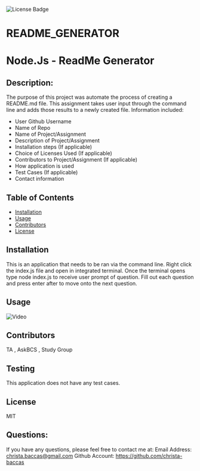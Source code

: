 ![License Badge](https://img.shields.io/badge/license-MIT-blue)
# README_GENERATOR

# Node.Js  - ReadMe Generator 

## Description: 
 The purpose of this project was automate the process of creating a README.md file. This assignment takes user input through the command line and adds those results to a newly created file. Information included:
  - User Github Username
  - Name of Repo
  - Name of Project/Assignment
  - Description of Project/Assignment
  - Installation steps (If applicable)
  - Choice of Licenses Used (If applicable)
  - Contributors to Project/Assignment (If applicable)
  - How application is used
  - Test Cases (If applicable)
  - Contact information
  
## Table of Contents 

* [Installation](#installation)
* [Usage](#usage)
* [Contributors](#contributors)
* [License](#license)
  
## Installation 

This is an application that needs to be ran via the command line. Right click the index.js file and open in integrated terminal. Once the terminal opens type node index.js to receive user prompt of question. Fill out each question and press enter after to move onto the next question. 

## Usage 
 
![Video](new-readme.gif)

## Contributors 

TA , AskBCS , Study Group


## Testing 

This application does not have any test cases. 


## License 
MIT 

## Questions: 
If you have any questions, please feel free to contact me at:
  Email Address: christa.baccas@gmail.com
  Github Account: https://github.com/christa-baccas


